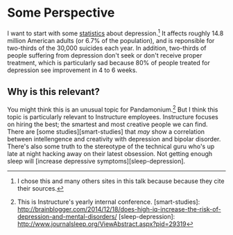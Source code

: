 # Some Perspective

I want to start with some [statistics][stats] about depression.[^1] It affects roughly 14.8 million American adults (or 6.7% of the population), and is reponsible for two-thirds of the 30,000 suicides each year. In addition, two-thirds of people suffering from depression don't seek or don't receive proper treatment, which is particularly sad because 80% of people treated for depression see improvement in 4 to 6 weeks.

[stats]: http://www.dbsalliance.org/site/PageServer?pagename=education_statistics_depression
[^1]: I chose this and many others sites in this talk because because they cite their sources.

## Why is this relevant?

You might think this is an unusual topic for Pandamonium.[^2] But I think this topic is particularly relevant to Instructure employees. Instructure focuses on hiring the best; the smartest and most creative people we can find. There are [some studies][smart-studies] that _may_ show a correlation between intellengence and creativity with depression and bipolar disorder. There's also some truth to the stereotype of the technical guru who's up late at night hacking away on their latest obsession. Not getting enough sleep will [increase depressive symptoms][sleep-depression].

[^2]: This is Instructure's yearly internal conference.
[smart-studies]: http://brainblogger.com/2014/12/18/does-high-iq-increase-the-risk-of-depression-and-mental-disorders/
[sleep-depression]: http://www.journalsleep.org/ViewAbstract.aspx?pid=29319


